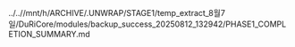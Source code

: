 ../..//mnt/h/ARCHIVE/.UNWRAP/STAGE1/temp_extract_8월7일/DuRiCore/modules/backup_success_20250812_132942/PHASE1_COMPLETION_SUMMARY.md